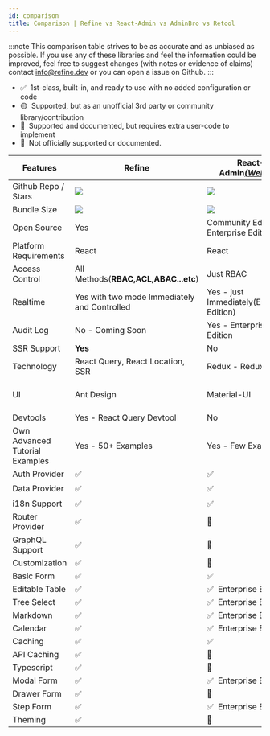 ```yaml
---
id: comparison
title: Comparison | Refine vs React-Admin vs AdminBro vs Retool
---
```


:::note
This comparison table strives to be as accurate and as unbiased as possible. If you use any of these libraries and feel the information could be improved, feel free to suggest changes (with notes or evidence of claims) contact info@refine.dev or you can open a issue on Github.
:::

-   ✅ &nbsp;1st-class, built-in, and ready to use with no added configuration or code
-   🟡 &nbsp;Supported, but as an unofficial 3rd party or community library/contribution
-   🔶 &nbsp;Supported and documented, but requires extra user-code to implement
-   🛑 &nbsp;Not officially supported or documented.

| Features                       | Refine                                       | React-Admin[_(Website)_][react-admin]      | AdminBro[_(Website)_][adminjs]    | Retool [_(Website)_][retool]    |
| ------------------------------ | -------------------------------------------- | ------------------------------------------ | --------------------------------- | ------------------------------- |
| Github Repo / Stars            | [![][stars-refine]][gh-refine]               | [![][stars-react-admin]][gh-react-admin]   | [![][stars-adminjs]][gh-adminjs]  | -                               |
| Bundle Size                    | [![][bp-refine]][bpl-refine]                 | [![][bp-react-admin]][bpl-react-admin]     | [![][bp-adminjs]][bpl-adminjs]    | -                               |
| Open Source                    | Yes                                          | Community Edition / Enterprise Edition     | Yes                               | No                              |
| Platform Requirements          | React                                        | React                                      | NodeJS                            | Internal Tool                   |
| Access Control                 | All Methods(**RBAC,ACL,ABAC...etc**)         | Just RBAC                                  | Just RBAC                         | Just RBAC                       |
| Realtime                       | Yes with two mode Immediately and Controlled | Yes - just Immediately(Enterprise Edition) | No                                | No                              |
| Audit Log                      | No - Coming Soon                             | Yes - Enterprise Edition                   | No                                | Yes                             |
| SSR Support                    | **Yes**                                      | No                                         | No                                | No                              |
| Technology                     | React Query, React Location, SSR             | Redux - Redux Saga                         | Redux - react-dom - styled-system | -                               |
| UI                             | Ant Design                                   | Material-UI                                | Styled-Components                 | Own Design Model(drag-and-drop) |
| Devtools                       | Yes - React Query Devtool                    | No                                         | No                                | No                              |
| Own Advanced Tutorial Examples | Yes - 50+ Examples                           | Yes - Few Examples                         | No                                | No                              |
| Auth Provider                  | ✅                                           | ✅                                         | 🔶                                | ✅                              |
| Data Provider                  | ✅                                           | ✅                                         | 🔶                                | 🟡                              |
| i18n Support                   | ✅                                           | ✅                                         | ✅                                | 🛑                              |
| Router Provider                | ✅                                           | 🔶                                         | 🔶                                | -                               |
| GraphQL Support                | ✅                                           | 🔶                                         | 🟡                                | 🟡                              |
| Customization                  | ✅                                           | 🔶                                         | 🔶                                | 🛑                              |
| Basic Form                     | ✅                                           | ✅                                         | ✅                                | ✅                              |
| Editable Table                 | ✅                                           | ✅ &nbsp;Enterprise Edition                | 🛑                                | ✅                              |
| Tree Select                    | ✅                                           | ✅ &nbsp;Enterprise Edition                | 🛑                                | 🛑                              |
| Markdown                       | ✅                                           | ✅ &nbsp;Enterprise Edition                | 🛑                                | ✅                              |
| Calendar                       | ✅                                           | ✅ &nbsp;Enterprise Edition                | 🛑                                | ✅                              |
| Caching                        | ✅                                           | ✅                                         | 🛑                                | 🛑                              |
| API Caching                    | ✅                                           | 🛑                                         | 🛑                                | 🛑                              |
| Typescript                     | ✅                                           | 🔶                                         | 🔶                                | 🛑                              |
| Modal Form                     | ✅                                           | ✅ &nbsp;Enterprise Edition                | 🛑                                | ✅                              |
| Drawer Form                    | ✅                                           | 🔶                                         | 🛑                                | 🛑                              |
| Step Form                      | ✅                                           | ✅ &nbsp;Enterprise Edition                | 🛑                                | 🛑                              |
| Theming                        | ✅                                           | 🔶                                         | 🔶                                | ✅                              |

<!-- -->

[stars-refine]: https://img.shields.io/github/stars/pankod/refine?label=%F0%9F%8C%9F
[gh-refine]: https://github.com/pankod/refine
[bpl-refine]: https://bundlephobia.com/result?p=@pankod/refine
[bp-refine]: https://badgen.net/bundlephobia/minzip/@pankod/refine?label=💾

<!-- -->

<!-- -->

[react-admin]: https://marmelab.com/react-admin/
[stars-react-admin]: https://img.shields.io/github/stars/marmelab/react-admin?label=%F0%9F%8C%9F
[gh-react-admin]: https://github.com/marmelab/react-admin
[bpl-react-admin]: https://bundlephobia.com/result?p=react-admin
[bp-react-admin]: https://badgen.net/bundlephobia/minzip/react-admin?label=💾

<!-- -->

<!-- -->

[adminjs]: https://adminbro.com/index.html
[stars-adminjs]: https://img.shields.io/github/stars/SoftwareBrothers/adminjs?label=%F0%9F%8C%9F
[gh-adminjs]: https://github.com/SoftwareBrothers/adminjs
[bpl-adminjs]: https://bundlephobia.com/result?p=admin-bro
[bp-adminjs]: https://badgen.net/bundlephobia/minzip/admin-bro?label=💾

<!-- -->

<!-- -->

[retool]: https://retool.com/

<!-- -->
